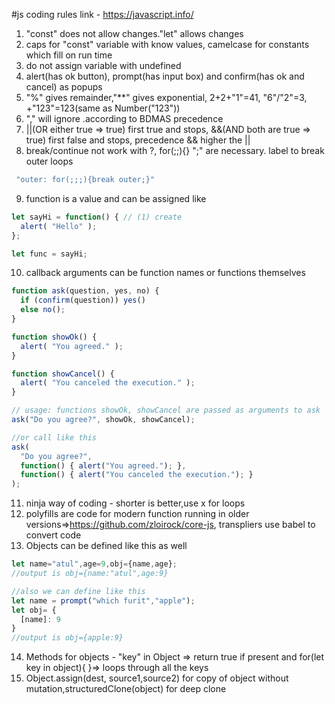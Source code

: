 #js coding rules
link - https://javascript.info/
1) "const" does not allow changes."let" allows changes
2) caps for "const" variable with know values, camelcase for constants which fill on run time
3) do not assign variable with undefined
4) alert(has ok button), prompt(has input box) and confirm(has ok and cancel) as popups
5) "%" gives remainder,"**" gives exponential, 2+2+"1"=41, "6"/"2"=3, +"123"=123(same as Number("123"))
6) "," will ignore .according to BDMAS precedence
7) ||(OR either true => true) first true and stops, &&(AND both are true => true) first false and stops, precedence && higher the ||
8) break/continue not work with ?, for(;;){} ";" are necessary. label to break outer loops
```javascript
 "outer: for(;;;){break outer;}"
 ```
9) function is a value and can be assigned like
```javascript
let sayHi = function() { // (1) create
  alert( "Hello" );
};

let func = sayHi;
```
10) callback arguments can be function names or functions themselves
```javascript
function ask(question, yes, no) {
  if (confirm(question)) yes()
  else no();
}

function showOk() {
  alert( "You agreed." );
}

function showCancel() {
  alert( "You canceled the execution." );
}

// usage: functions showOk, showCancel are passed as arguments to ask
ask("Do you agree?", showOk, showCancel);

//or call like this
ask(
  "Do you agree?",
  function() { alert("You agreed."); },
  function() { alert("You canceled the execution."); }
);
```
11) ninja way of coding - shorter is better,use x for loops
12) polyfills are code for modern function running in older versions=>https://github.com/zloirock/core-js, transpliers use babel to convert code
13) Objects can be defined like this as well
```javascript
let name="atul",age=9,obj={name,age};
//output is obj={name:"atul",age:9}

//also we can define like this
let name = prompt("which furit","apple");
let obj= {
  [name]: 9
}
//output is obj={apple:9}
```
14) Methods for objects - "key" in Object => return true if present and for(let key in object){ }=> loops through all the keys
15) Object.assign(dest, source1,source2) for copy of object without mutation,structuredClone(object) for deep clone
